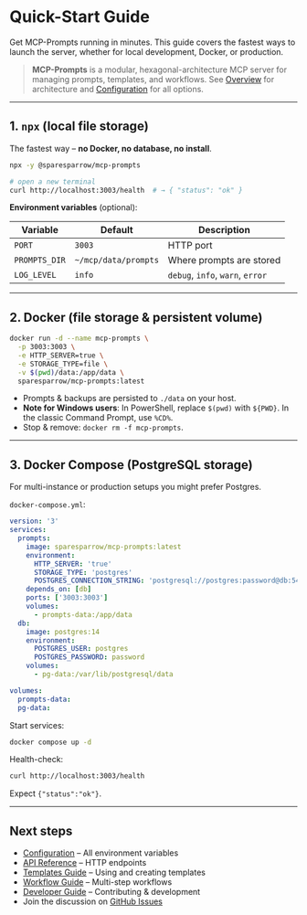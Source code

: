 # Quick-Start Guide

Get MCP-Prompts running in minutes. This guide covers the fastest ways to launch the server, whether for local development, Docker, or production.

> **MCP-Prompts** is a modular, hexagonal-architecture MCP server for managing prompts, templates, and workflows. See [Overview](00-overview.md) for architecture and [Configuration](02-configuration.md) for all options.

---

## 1. `npx` (local file storage)

The fastest way – **no Docker, no database, no install**.

```bash
npx -y @sparesparrow/mcp-prompts

# open a new terminal
curl http://localhost:3003/health  # → { "status": "ok" }
```

**Environment variables** (optional):

| Variable      | Default              | Description                      |
| ------------- | -------------------- | -------------------------------- |
| `PORT`        | `3003`               | HTTP port                        |
| `PROMPTS_DIR` | `~/mcp/data/prompts` | Where prompts are stored         |
| `LOG_LEVEL`   | `info`               | `debug`, `info`, `warn`, `error` |

---

## 2. Docker (file storage & persistent volume)

```bash
docker run -d --name mcp-prompts \
  -p 3003:3003 \
  -e HTTP_SERVER=true \
  -e STORAGE_TYPE=file \
  -v $(pwd)/data:/app/data \
  sparesparrow/mcp-prompts:latest
```

- Prompts & backups are persisted to `./data` on your host.
- **Note for Windows users**: In PowerShell, replace `$(pwd)` with `${PWD}`. In the classic Command Prompt, use `%CD%`.
- Stop & remove: `docker rm -f mcp-prompts`.

---

## 3. Docker Compose (PostgreSQL storage)

For multi-instance or production setups you might prefer Postgres.

`docker-compose.yml`:

```yaml
version: '3'
services:
  prompts:
    image: sparesparrow/mcp-prompts:latest
    environment:
      HTTP_SERVER: 'true'
      STORAGE_TYPE: 'postgres'
      POSTGRES_CONNECTION_STRING: 'postgresql://postgres:password@db:5432/mcp_prompts'
    depends_on: [db]
    ports: ['3003:3003']
    volumes:
      - prompts-data:/app/data
  db:
    image: postgres:14
    environment:
      POSTGRES_USER: postgres
      POSTGRES_PASSWORD: password
    volumes:
      - pg-data:/var/lib/postgresql/data

volumes:
  prompts-data:
  pg-data:
```

Start services:

```bash
docker compose up -d
```

Health-check:

```bash
curl http://localhost:3003/health
```

Expect `{"status":"ok"}`.

---

## Next steps

- [Configuration](02-configuration.md) – All environment variables
- [API Reference](04-api-reference.md) – HTTP endpoints
- [Templates Guide](05-templates-guide.md) – Using and creating templates
- [Workflow Guide](09-workflow-guide.md) – Multi-step workflows
- [Developer Guide](07-developer-guide.md) – Contributing & development
- Join the discussion on [GitHub Issues](https://github.com/sparesparrow/mcp-prompts/issues)

